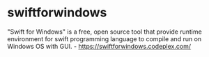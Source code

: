 # swiftforwindows
"Swift for Windows" is a free, open source tool that provide runtime environment for swift programming language to compile and run on Windows OS with GUI. - https://swiftforwindows.codeplex.com/
